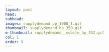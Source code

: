 ```yaml
---
layout: post
head: 
subhead:
images: supplydemand_pp_1000_1.gif
thumbnail: supplydemand_hp_350.gif
m-thumbnail: supplydemand__mobile_hp_332.gif
col: 1
order: 9
---
```

